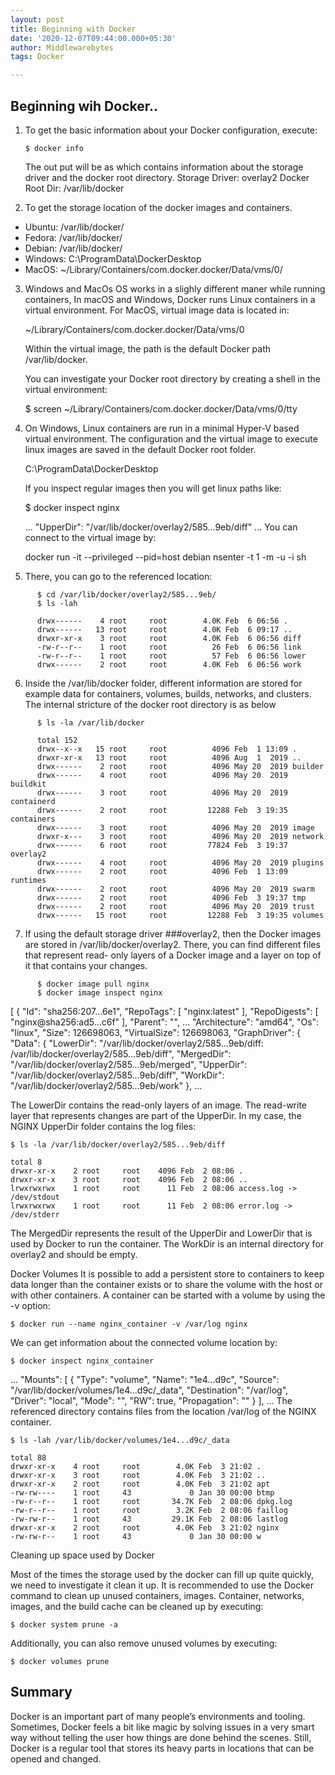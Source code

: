 ```yaml
---
layout: post
title: Beginning with Docker
date: '2020-12-07T09:44:00.000+05:30'
author: Middlewarebytes
tags: Docker

---
```


## Beginning wih  Docker.. 


1. To get the basic information about your Docker configuration, execute:

     `$ docker info`

    The out put will be as which contains  information about the storage driver and the  docker root directory.
     Storage Driver: overlay2
     Docker Root Dir: /var/lib/docker

2.  To get the storage location of the docker images and containers. 

  - Ubuntu: /var/lib/docker/
  - Fedora: /var/lib/docker/
  - Debian: /var/lib/docker/
  - Windows: C:\ProgramData\DockerDesktop
  - MacOS: ~/Library/Containers/com.docker.docker/Data/vms/0/
  
  
3. Windows and MacOs OS works in a slighly different maner while running containers, In macOS and Windows, Docker runs Linux containers in a virtual environment. For MacOS,        virtual image data is located in:  

    ~/Library/Containers/com.docker.docker/Data/vms/0

   Within the virtual image, the path is the default Docker path /var/lib/docker.

   You can investigate your Docker root directory by creating a shell in the virtual environment: 
   
   $ screen ~/Library/Containers/com.docker.docker/Data/vms/0/tty 


4. On Windows, Linux containers are run in a minimal Hyper-V based virtual environment. The configuration and the virtual image to execute linux images are saved in the default    Docker root folder.

    C:\ProgramData\DockerDesktop

    If you inspect regular images then you will get linux paths like:

    $ docker inspect nginx

    ...
    "UpperDir": "/var/lib/docker/overlay2/585...9eb/diff"
    ...
    You can connect to the virtual image by:

    docker run -it --privileged --pid=host debian nsenter -t 1 -m -u -i sh

5. There, you can go to the referenced location:
```
      $ cd /var/lib/docker/overlay2/585...9eb/
      $ ls -lah

      drwx------    4 root     root        4.0K Feb  6 06:56 .
      drwx------   13 root     root        4.0K Feb  6 09:17 ..
      drwxr-xr-x    3 root     root        4.0K Feb  6 06:56 diff
      -rw-r--r--    1 root     root          26 Feb  6 06:56 link
      -rw-r--r--    1 root     root          57 Feb  6 06:56 lower
      drwx------    2 root     root        4.0K Feb  6 06:56 work
```
6.  Inside  the /var/lib/docker folder,  different information are stored for example  data for containers, volumes, builds, networks, and clusters. The internal  stricture of 
     the docker root directory is as below
```
      $ ls -la /var/lib/docker

      total 152
      drwx--x--x   15 root     root          4096 Feb  1 13:09 .
      drwxr-xr-x   13 root     root          4096 Aug  1  2019 ..
      drwx------    2 root     root          4096 May 20  2019 builder
      drwx------    4 root     root          4096 May 20  2019 buildkit
      drwx------    3 root     root          4096 May 20  2019 containerd
      drwx------    2 root     root         12288 Feb  3 19:35 containers
      drwx------    3 root     root          4096 May 20  2019 image
      drwxr-x---    3 root     root          4096 May 20  2019 network
      drwx------    6 root     root         77824 Feb  3 19:37 overlay2
      drwx------    4 root     root          4096 May 20  2019 plugins
      drwx------    2 root     root          4096 Feb  1 13:09 runtimes
      drwx------    2 root     root          4096 May 20  2019 swarm
      drwx------    2 root     root          4096 Feb  3 19:37 tmp
      drwx------    2 root     root          4096 May 20  2019 trust
      drwx------   15 root     root         12288 Feb  3 19:35 volumes
 ```   
7. If using the default storage driver ###overlay2, then the  Docker images are stored in /var/lib/docker/overlay2. There,  you can find different files that represent read-      only layers of a Docker image and a layer on top of it that contains your changes.
```  
      $ docker image pull nginx
      $ docker image inspect nginx
```
[
    {
        "Id": "sha256:207...6e1",
        "RepoTags": [
            "nginx:latest"
        ],
        "RepoDigests": [
            "nginx@sha256:ad5...c6f"
        ],
        "Parent": "",
 ...
        "Architecture": "amd64",
        "Os": "linux",
        "Size": 126698063,
        "VirtualSize": 126698063,
        "GraphDriver": {
            "Data": {
                "LowerDir": "/var/lib/docker/overlay2/585...9eb/diff:
                             /var/lib/docker/overlay2/585...9eb/diff",
                "MergedDir": "/var/lib/docker/overlay2/585...9eb/merged",
                "UpperDir": "/var/lib/docker/overlay2/585...9eb/diff",
                "WorkDir": "/var/lib/docker/overlay2/585...9eb/work"
            },
...

The LowerDir contains the read-only layers of an image. The read-write layer that represents changes are part of the UpperDir. In my case, the NGINX UpperDir folder contains the log files:
```
$ ls -la /var/lib/docker/overlay2/585...9eb/diff

total 8
drwxr-xr-x    2 root     root    4096 Feb  2 08:06 .
drwxr-xr-x    3 root     root    4096 Feb  2 08:06 ..
lrwxrwxrwx    1 root     root      11 Feb  2 08:06 access.log -> /dev/stdout
lrwxrwxrwx    1 root     root      11 Feb  2 08:06 error.log -> /dev/stderr
```

The MergedDir represents the result of the UpperDir and LowerDir that is used by Docker to run the container. The WorkDir is an internal directory for overlay2 and should be empty.

Docker Volumes
It is possible to add a persistent store to containers to keep data longer than the container exists or to share the volume with the host or with other containers. A container can be started with a volume by using the -v option:
```
$ docker run --name nginx_container -v /var/log nginx
```
We can get information about the connected volume location by:
```
$ docker inspect nginx_container
```
...
"Mounts": [
            {
                "Type": "volume",
                "Name": "1e4...d9c",
                "Source": "/var/lib/docker/volumes/1e4...d9c/_data",
                "Destination": "/var/log",
                "Driver": "local",
                "Mode": "",
                "RW": true,
                "Propagation": ""
            }
        ],
...
The referenced directory contains files from the location /var/log of the NGINX container.
```
$ ls -lah /var/lib/docker/volumes/1e4...d9c/_data

total 88
drwxr-xr-x    4 root     root        4.0K Feb  3 21:02 .
drwxr-xr-x    3 root     root        4.0K Feb  3 21:02 ..
drwxr-xr-x    2 root     root        4.0K Feb  3 21:02 apt
-rw-rw----    1 root     43             0 Jan 30 00:00 btmp
-rw-r--r--    1 root     root       34.7K Feb  2 08:06 dpkg.log
-rw-r--r--    1 root     root        3.2K Feb  2 08:06 faillog
-rw-rw-r--    1 root     43         29.1K Feb  2 08:06 lastlog
drwxr-xr-x    2 root     root        4.0K Feb  3 21:02 nginx
-rw-rw-r--    1 root     43             0 Jan 30 00:00 w
```


Cleaning up  space used by Docker

Most of the times the storage used by the docker can fill up quite quickly, we need to investigate it clean it up. It is recommended to use the Docker command to clean up unused containers, images. Container, networks, images, and the build cache can be cleaned up by executing:
```
$ docker system prune -a
```
Additionally, you can also remove unused volumes by executing:
```
$ docker volumes prune
```
## Summary 

Docker is an important part of many people’s environments and tooling. Sometimes, Docker feels a bit like magic by solving issues in a very smart way without telling the user how things are done behind the scenes. Still, Docker is a regular tool that stores its heavy parts in locations that can be opened and changed.
